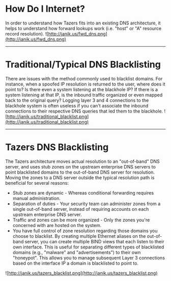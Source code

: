 # How Do I Internet? #

In order to understand how Tazers fits into an existing DNS architecture, it helps to understand how forward lookups work (i.e. "host" or "A" resource record resolution).
![http://janik.us/fwd_dns.png](http://janik.us/fwd_dns.png)


---


# Traditional/Typical DNS Blacklisting #

There are issues with the method commonly used to blacklist domains.  For instance, when a spoofed IP resolution is returned to the user, where does it point to?  Is there even a system listening at the blackhole IP?  If there is a system listening at that IP, is the inbound traffic organized or even mapped back to the original query?  Logging layer 3 and 4 connections to the blackhole system is often useless if you can't associate the inbound connections to their respective DNS queries that led them to the blackhole.
![http://janik.us/traditional_blacklist.png](http://janik.us/traditional_blacklist.png)


---


# Tazers DNS Blacklisting #

The Tazers architecture moves actual resolution to an "out-of-band" DNS server, and uses stub zones on the upstream enterprise DNS servers to point blacklisted domains to the out-of-band DNS server for resolution.  Moving the zones to a DNS server outside the typical resolution path is beneficial for several reasons:
  * Stub zones are dynamic - Whereas conditional forwarding requires manual administration.
  * Separation of duties - Your security team can administer zones from a single out-of-band server, instead of requiring accounts on each upstream enterprise DNS server.
  * Traffic and zones can be more organized - Only the zones you're concerned with are hosted on the system.
  * You have full control of zone resolution regarding those domains you choose to blacklist.
By creating multiple Ethernet aliases on the out-of-band server, you can create multiple BIND views that each listen to their own interface.  This is useful for separating different types of blacklisted domains (e.g., "malware" and "advertisements") to their own "honeypot".  This allows you to manage subsequent Layer 3 connections based on the interface IP a domain is blacklisted to point to.

![http://janik.us/tazers_blacklist.png](http://janik.us/tazers_blacklist.png)